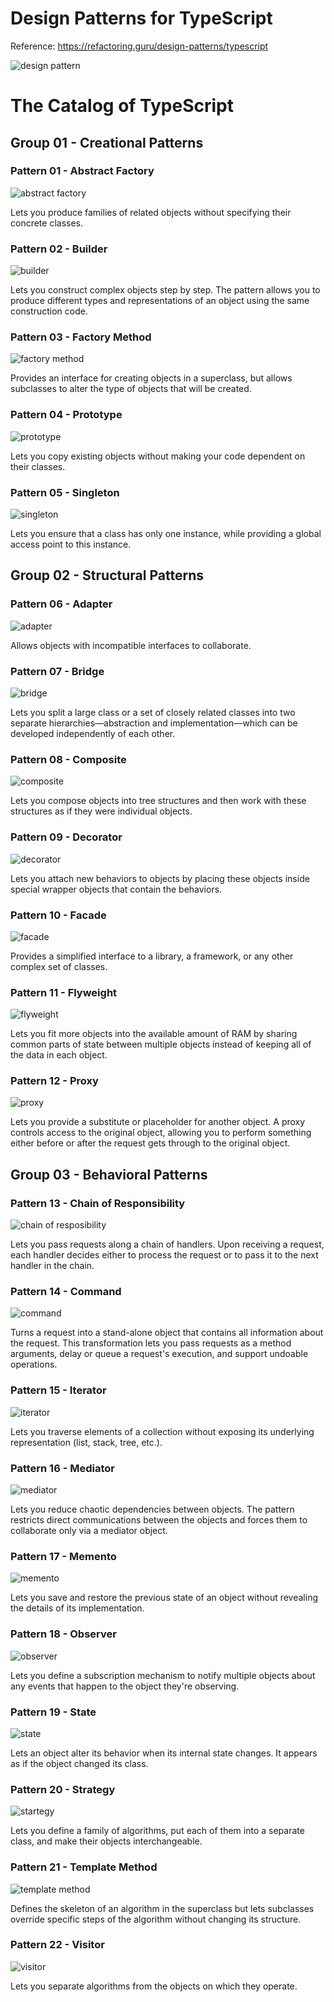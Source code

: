# Design Patterns for TypeScript

Reference: https://refactoring.guru/design-patterns/typescript

![design pattern](./img/img00.png)

# The Catalog of TypeScript

## Group 01 - Creational Patterns

### Pattern 01 - Abstract Factory

![abstract factory](./img/abstract-factory-en-2x.png)

Lets you produce families of related objects without specifying their concrete classes.

### Pattern 02 - Builder

![builder](./img/builder-en-2x.png)

Lets you construct complex objects step by step. The pattern allows you to produce different types and representations of an object using the same construction code.

### Pattern 03 - Factory Method

![factory method](./img/factory-method-en-2x.png)

Provides an interface for creating objects in a superclass, but allows subclasses to alter the type of objects that will be created.

### Pattern 04 - Prototype

![prototype](./img/prototype-2x.png)

Lets you copy existing objects without making your code dependent on their classes.

### Pattern 05 - Singleton

![singleton](./img/singleton-2x.png)

Lets you ensure that a class has only one instance, while providing a global access point to this instance.

## Group 02 - Structural Patterns

### Pattern 06 - Adapter

![adapter](./img/adapter-en.png)

Allows objects with incompatible interfaces to collaborate.

### Pattern 07 - Bridge

![bridge](./img/bridge.png)

Lets you split a large class or a set of closely related classes into two separate hierarchies—abstraction and implementation—which can be developed independently of each other.

### Pattern 08 - Composite

![composite](./img/composite.png)

Lets you compose objects into tree structures and then work with these structures as if they were individual objects.

### Pattern 09 - Decorator

![decorator](./img/decorator.png)

Lets you attach new behaviors to objects by placing these objects inside special wrapper objects that contain the behaviors.

### Pattern 10 - Facade

![facade](./img/facade.png)

Provides a simplified interface to a library, a framework, or any other complex set of classes.

### Pattern 11 - Flyweight

![flyweight](./img/flyweight.png)

Lets you fit more objects into the available amount of RAM by sharing common parts of state between multiple objects instead of keeping all of the data in each object.

### Pattern 12 - Proxy

![proxy](./img/proxy.png)

Lets you provide a substitute or placeholder for another object. A proxy controls access to the original object, allowing you to perform something either before or after the request gets through to the original object.

## Group 03 - Behavioral Patterns

### Pattern 13 - Chain of Responsibility 

![chain of resposibility](./img/chain-of-responsibility.png)

Lets you pass requests along a chain of handlers. Upon receiving a request, each handler decides either to process the request or to pass it to the next handler in the chain.

### Pattern 14 - Command

![command](./img/command-en.png)

Turns a request into a stand-alone object that contains all information about the request. This transformation lets you pass requests as a method arguments, delay or queue a request's execution, and support undoable operations.

### Pattern 15 - Iterator

![iterator](./img/iterator-en.png)

Lets you traverse elements of a collection without exposing its underlying representation (list, stack, tree, etc.).

### Pattern 16 - Mediator

![mediator](./img/mediator.png)

Lets you reduce chaotic dependencies between objects. The pattern restricts direct communications between the objects and forces them to collaborate only via a mediator object.

### Pattern 17 - Memento

![memento](./img/memento-en.png)

Lets you save and restore the previous state of an object without revealing the details of its implementation.

### Pattern 18 - Observer

![observer](./img/observer.png)

Lets you define a subscription mechanism to notify multiple objects about any events that happen to the object they're observing.

### Pattern 19 - State

![state](./img/state-en.png)

Lets an object alter its behavior when its internal state changes. It appears as if the object changed its class.

### Pattern 20 - Strategy

![startegy](./img/strategy.png)

Lets you define a family of algorithms, put each of them into a separate class, and make their objects interchangeable.

### Pattern 21 - Template Method

![template method](./img/template-method.png)

Defines the skeleton of an algorithm in the superclass but lets subclasses override specific steps of the algorithm without changing its structure.

### Pattern 22 - Visitor

![visitor](./img/visitor.png)

Lets you separate algorithms from the objects on which they operate.
